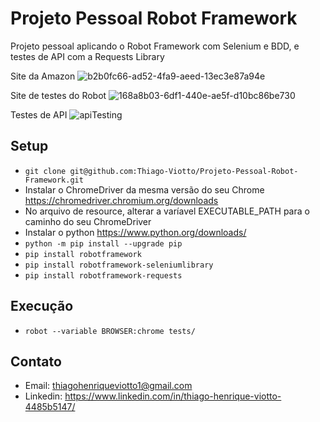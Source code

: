 # Projeto Pessoal Robot Framework
 
Projeto pessoal aplicando o Robot Framework com Selenium e BDD, e testes de API com a Requests Library

Site da Amazon
![b2b0fc66-ad52-4fa9-aeed-13ec3e87a94e](https://user-images.githubusercontent.com/30843151/215855049-b043dbb0-e993-43cb-a66a-0f5ee73a163e.gif)

Site de testes do Robot
![168a8b03-6df1-440e-ae5f-d10bc86be730](https://user-images.githubusercontent.com/30843151/214155124-adb2976f-f837-4c91-8e80-a1f82524e7fe.gif)

Testes de API
![apiTesting](https://user-images.githubusercontent.com/30843151/219058486-a6616cb1-b601-4b38-974d-e607f56006ec.png)

## Setup
- `git clone git@github.com:Thiago-Viotto/Projeto-Pessoal-Robot-Framework.git`
- Instalar o ChromeDriver da mesma versão do seu Chrome https://chromedriver.chromium.org/downloads
- No arquivo de resource, alterar a varíavel EXECUTABLE_PATH para o caminho do seu ChromeDriver
- Instalar o python https://www.python.org/downloads/
- `python -m pip install --upgrade pip`
- `pip install robotframework`
- `pip install robotframework-seleniumlibrary`
- `pip install robotframework-requests`

## Execução
- `robot --variable BROWSER:chrome tests/`

## Contato
- Email: thiagohenriqueviotto1@gmail.com
- Linkedin: https://www.linkedin.com/in/thiago-henrique-viotto-4485b5147/
